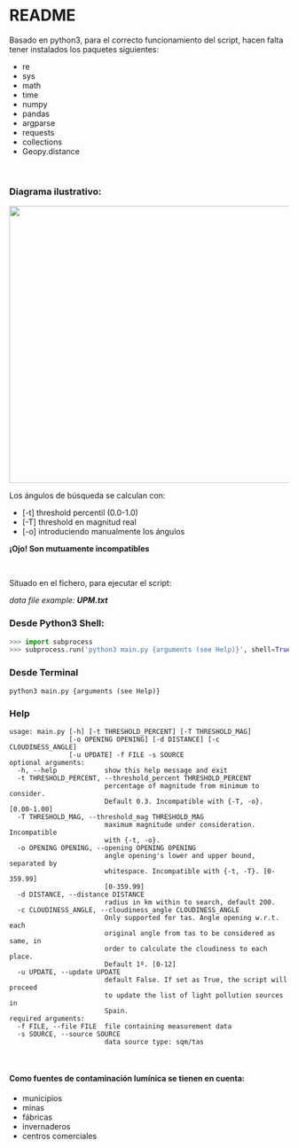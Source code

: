 #  README

Basado en python3, para el correcto funcionamiento del script, hacen falta tener instalados los paquetes siguientes:

* re
* sys
* math
* time
* numpy
* pandas
* argparse
* requests
* collections
* Geopy.distance

<br>

### Diagrama ilustrativo:

<image src="https://github.com/XiaoLuo95/Light_pollution/blob/master/images/threshold.png" width="775" height="500">

Los ángulos de búsqueda se calculan con:

* [-t] threshold percentil (0.0-1.0)
* [-T] threshold en magnitud real
* [-o] introduciendo manualmente los ángulos

**¡Ojo! Son mutuamente incompatibles**

<br>

Situado en el fichero, para ejecutar el script:

*data file example: __UPM.txt__* 

### Desde Python3 Shell:

```python
>>> import subprocess
>>> subprocess.run('python3 main.py {arguments (see Help)}', shell=True)
```

### Desde Terminal

```
python3 main.py {arguments (see Help)}
```

### Help
```
usage: main.py [-h] [-t THRESHOLD_PERCENT] [-T THRESHOLD_MAG]
               [-o OPENING OPENING] [-d DISTANCE] [-c CLOUDINESS_ANGLE]
               [-u UPDATE] -f FILE -s SOURCE
optional arguments:
  -h, --help            show this help message and exit
  -t THRESHOLD_PERCENT, --threshold_percent THRESHOLD_PERCENT
                        percentage of magnitude from minimum to consider.
                        Default 0.3. Incompatible with {-T, -o}. [0.00-1.00]
  -T THRESHOLD_MAG, --threshold_mag THRESHOLD_MAG
                        maximum magnitude under consideration. Incompatible
                        with {-t, -o}.
  -o OPENING OPENING, --opening OPENING OPENING
                        angle opening's lower and upper bound, separated by
                        whitespace. Incompatible with {-t, -T}. [0-359.99]
                        [0-359.99]
  -d DISTANCE, --distance DISTANCE
                        radius in km within to search, default 200.
  -c CLOUDINESS_ANGLE, --cloudiness_angle CLOUDINESS_ANGLE
                        Only supported for tas. Angle opening w.r.t. each
                        original angle from tas to be considered as same, in
                        order to calculate the cloudiness to each place.
                        Default 1º. [0-12]
  -u UPDATE, --update UPDATE
                        default False. If set as True, the script will proceed
                        to update the list of light pollution sources in
                        Spain.
required arguments:
  -f FILE, --file FILE  file containing measurement data
  -s SOURCE, --source SOURCE
                        data source type: sqm/tas
```

<br>

#### Como fuentes de contaminación lumínica se tienen en cuenta:

* municipios
* minas
* fábricas
* invernaderos
* centros comerciales
